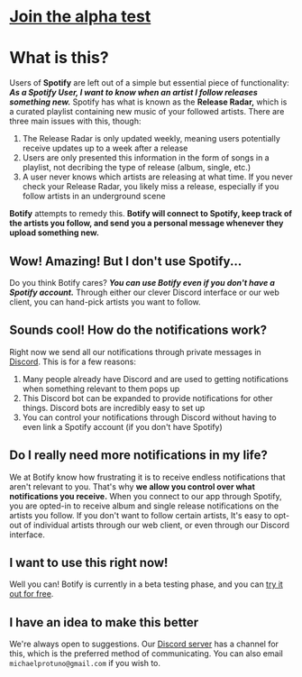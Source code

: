# [Join the alpha test](https://botify.michaelrotuno.dev)
# What is this?

Users of **Spotify** are left out of a simple but essential piece of functionality: ***As a Spotify User, I want to know when an artist I follow releases something new.*** Spotify has what is known as the **Release Radar,** which is a curated playlist containing new music of your followed artists. There are three main issues with this, though:
1. The Release Radar is only updated weekly, meaning users potentially receive updates up to a week after a release
2. Users are only presented this information in the form of songs in a playlist, not decribing the type of release (album, single, etc.)
3. A user never knows which artists are releasing at what time. If you never check your Release Radar, you likely miss a release, especially if you follow artists in an underground scene

**Botify** attempts to remedy this. **Botify will connect to Spotify, keep track of the artists you follow, and send you a personal message whenever they upload something new.**


## Wow! Amazing! But I don't use Spotify...
Do you think Botify cares? ***You can use Botify even if you don't have a Spotify account.*** Through either our clever Discord interface or our web client, you can hand-pick artists you want to follow.


## Sounds cool! How do the notifications work?
Right now we send all our notifications through private messages in [Discord](https://discordapp.com/). This is for a few reasons:
1. Many people already have Discord and are used to getting notifications when something relevant to them pops up
2. This Discord bot can be expanded to provide notifications for other things. Discord bots are incredibly easy to set up
3. You can control your notifications through Discord without having to even link a Spotify account (if you don't have Spotify)


## Do I really need more notifications in my life?
We at Botify know how frustrating it is to receive endless notifications that aren't relevant to you. That's why **we allow you control over what notifications you receive.** When you connect to our app through Spotify, you are opted-in to receive album and single release notifications on the artists you follow. If you don't want to follow certain artists, It's easy to opt-out of individual artists through our web client, or even through our Discord interface.


## I want to use this right now!
Well you can! Botify is currently in a beta testing phase, and you can [try it out for free](https://botify.michaelrotuno.dev).

## I have an idea to make this better
We're always open to suggestions. Our [Discord server](https://discord.gg/868xdrY) has a channel for this, which is the preferred method of communicating. You can also email `michaelprotuno@gmail.com` if you wish to.
